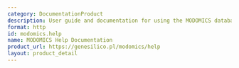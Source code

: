```yaml
---
category: DocumentationProduct
description: User guide and documentation for using the MODOMICS database.
format: http
id: modomics.help
name: MODOMICS Help Documentation
product_url: https://genesilico.pl/modomics/help
layout: product_detail
---
```

